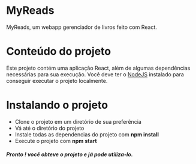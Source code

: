 # MyReads

MyReads, um webapp gerenciador de livros feito com React.

<h1>Conteúdo do projeto</h1>
<p>Este projeto contém uma aplicação React, além de algumas dependências necessárias para sua execução. Você deve ter o <a href="https://nodejs.org/en/">NodeJS</a> instalado para conseguir executar o projeto localmente.
</p>
<h1>Instalando o projeto</h1>
<ul> 
  <li>Clone o projeto em um diretório de sua preferência</li>
  <li>Vá até o diretório do projeto</li>
  <li>Instale todas as dependencias do projeto com <b>npm install</b></li>
  <li>Execute o projeto com <b>npm start</b></li>
</ul>

<h5>Pronto ! você obteve o projeto e já pode utiliza-lo.</h5>

